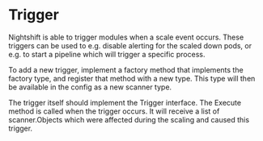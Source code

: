 # Trigger

Nightshift is able to trigger modules when a scale event occurs. These triggers
can be used to e.g. disable alerting for the scaled down pods, or e.g. to start
a pipeline which will trigger a specific process.

To add a new trigger, implement a factory method that implements the factory
type, and register that method with a new type. This type will then be
available in the config as a new scanner type.

The trigger itself should implement the Trigger interface. The Execute method
is called when the trigger occurs. It will receive a list of scanner.Objects
which were affected during the scaling and caused this trigger.

